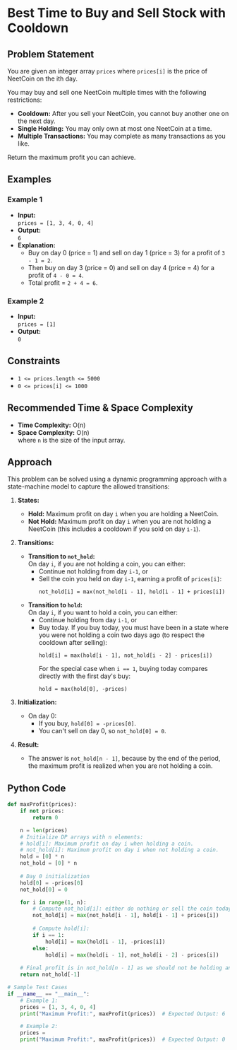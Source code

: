 # Best Time to Buy and Sell Stock with Cooldown

## Problem Statement

You are given an integer array `prices` where `prices[i]` is the price of NeetCoin on the ith day.

You may buy and sell one NeetCoin multiple times with the following restrictions:
- **Cooldown:** After you sell your NeetCoin, you cannot buy another one on the next day.
- **Single Holding:** You may only own at most one NeetCoin at a time.
- **Multiple Transactions:** You may complete as many transactions as you like.

Return the maximum profit you can achieve.

## Examples

### Example 1

- **Input:**  
  `prices = [1, 3, 4, 0, 4]`
- **Output:**  
  `6`
- **Explanation:**  
  - Buy on day 0 (price = 1) and sell on day 1 (price = 3) for a profit of `3 - 1 = 2`.  
  - Then buy on day 3 (price = 0) and sell on day 4 (price = 4) for a profit of `4 - 0 = 4`.  
  - Total profit = `2 + 4 = 6`.

### Example 2

- **Input:**  
  `prices = [1]`
- **Output:**  
  `0`

## Constraints

- `1 <= prices.length <= 5000`
- `0 <= prices[i] <= 1000`

## Recommended Time & Space Complexity

- **Time Complexity:** O(n)
- **Space Complexity:** O(n)  
  where `n` is the size of the input array.

## Approach

This problem can be solved using a dynamic programming approach with a state-machine model to capture the allowed transitions:

1. **States:**
   - **Hold:** Maximum profit on day `i` when you are holding a NeetCoin.
   - **Not Hold:** Maximum profit on day `i` when you are not holding a NeetCoin (this includes a cooldown if you sold on day `i-1`).

2. **Transitions:**
   - **Transition to `not_hold`:**  
     On day `i`, if you are not holding a coin, you can either:
     - Continue not holding from day `i-1`, or
     - Sell the coin you held on day `i-1`, earning a profit of `prices[i]`:
       ```
       not_hold[i] = max(not_hold[i - 1], hold[i - 1] + prices[i])
       ```
   - **Transition to `hold`:**  
     On day `i`, if you want to hold a coin, you can either:
     - Continue holding from day `i-1`, or
     - Buy today. If you buy today, you must have been in a state where you were not holding a coin two days ago (to respect the cooldown after selling):
       ```
       hold[i] = max(hold[i - 1], not_hold[i - 2] - prices[i])
       ```
       For the special case when `i == 1`, buying today compares directly with the first day's buy:
       ```
       hold = max(hold[0], -prices)
       ```

3. **Initialization:**
   - On day 0:
     - If you buy, `hold[0] = -prices[0]`.
     - You can't sell on day 0, so `not_hold[0] = 0`.

4. **Result:**
   - The answer is `not_hold[n - 1]`, because by the end of the period, the maximum profit is realized when you are not holding a coin.

## Python Code

```python
def maxProfit(prices):
    if not prices:
        return 0

    n = len(prices)
    # Initialize DP arrays with n elements:
    # hold[i]: Maximum profit on day i when holding a coin.
    # not_hold[i]: Maximum profit on day i when not holding a coin.
    hold = [0] * n
    not_hold = [0] * n
    
    # Day 0 initialization
    hold[0] = -prices[0]
    not_hold[0] = 0

    for i in range(1, n):
        # Compute not_hold[i]: either do nothing or sell the coin today.
        not_hold[i] = max(not_hold[i - 1], hold[i - 1] + prices[i])
        
        # Compute hold[i]:
        if i == 1:
            hold[i] = max(hold[i - 1], -prices[i])
        else:
            hold[i] = max(hold[i - 1], not_hold[i - 2] - prices[i])
    
    # Final profit is in not_hold[n - 1] as we should not be holding any coin at the end.
    return not_hold[-1]

# Sample Test Cases
if __name__ == "__main__":
    # Example 1:
    prices = [1, 3, 4, 0, 4]
    print("Maximum Profit:", maxProfit(prices))  # Expected Output: 6

    # Example 2:
    prices =
    print("Maximum Profit:", maxProfit(prices))  # Expected Output: 0
